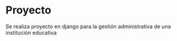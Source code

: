 # Proyecto
Se realiza proyecto en django para la gestión administrativa de una institución educativa
